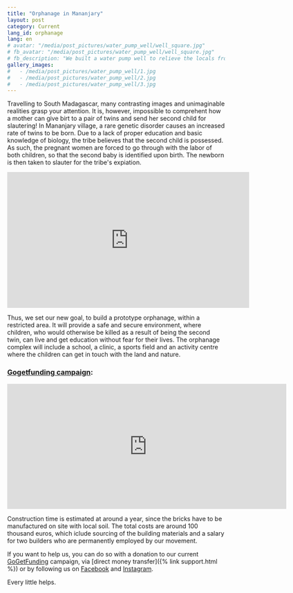 ```yaml
---
title: "Orphanage in Mananjary"
layout: post
category: Current
lang_id: orphanage
lang: en
# avatar: "/media/post_pictures/water_pump_well/well_square.jpg"
# fb_avatar: "/media/post_pictures/water_pump_well/well_square.jpg"
# fb_description: "We built a water pump well to relieve the locals from the daily laboured access to clean water, a basic necessity for life support."
gallery_images:
#   - /media/post_pictures/water_pump_well/1.jpg
#   - /media/post_pictures/water_pump_well/2.jpg
#   - /media/post_pictures/water_pump_well/3.jpg
---
```


Travelling to South Madagascar, many contrasting images and unimaginable realities grasp your attention. It is, however, impossible to comprehent how a mother can give birt to a pair of twins and send her second child for slautering! In Mananjary village, a rare genetic disorder causes an increased rate of twins to be born. Due to a lack of proper education and basic knowledge of biology, the tribe believes that the second child is possessed. As such, the pregnant women are forced to go through with the labor of both children, so that the second baby is identified upon birth. The newborn is then taken to slauter for the tribe's expiation.

<div class="spacing">
	<div class="videoWrapper">
    <iframe width="560" height="315" src="https://www.youtube.com/embed/9MHbCZIZkAI" title="YouTube video player" frameborder="0" allow="accelerometer; autoplay; clipboard-write; encrypted-media; gyroscope; picture-in-picture" allowfullscreen></iframe>
	</div>
</div>

Thus, we set our new goal, to build a prototype orphanage, within a restricted area. It will provide a safe and secure environment, where children, who would otherwise be killed as a result of being the second twin, can live and get education without fear for their lives. The orphanage complex will include a school, a clinic, a sports field and an activity centre where the children can get in touch with the land and nature.

### <ins>Gogetfunding campaign</ins>:
<div style="width: 646px;  margin: auto;"><iframe src='https://gogetfunding.com/embed-widget2?campaignid=7647916&frame_type=t2' style='width:100%; height:290px; border: none;' scrolling='no'></iframe></div>

Construction time is estimated at around a year, since the bricks have to be manufactured on site with local soil. The total costs are around 100 thousand euros, which iclude sourcing of the building materials and a salary for two builders who are permanently employed by our movement.

If you want to help us, you can do so with a donation to our current [GoGetFunding](https://gogetfunding.com/orphanage-in-mananjary-s-madagascar/?fbclid=IwAR1CAKPcOCIgxCWPFfUIDyLe4S5KdP5SS5XU_Eg_4055EPviJGksKzzUo5E) campaign, via [direct money transfer]({% link support.html %}) or by following us on <a href="https://www.facebook.com/smsavemadagascar/">Facebook</a> and <a href="https://www.instagram.com/sm_savemadagascar/">Instagram</a>.

Every little helps.
